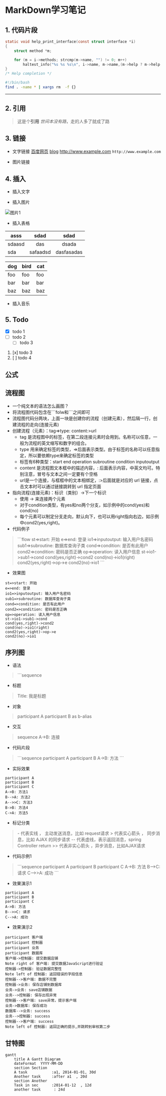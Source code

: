 # MarkDown学习笔记

## 1. 代码片段 <!-- 如要带代码高亮效果，3个反引号开始处加上编程语言名 -->

```C
static void help_print_interface(const struct interface *i)
{
    struct method *m;

    for (m = i->methods; strcmp(m->name, "") != 0; m++)
        haltest_info("%s %s %s\n", i->name, m->name,(m->help ? m->help : ""));
}
/* Help completion */
```

```bash
#!/bin/bash
find . -name * | xargs rm  -f {}
```

---

## 2. 引用

> 这是个**引用**
> *世间本没有路*，走的人多了就成了路

## 3. 链接

* 文字链接
        [百度网页](www.baidu.com)
        [blog](https://237833645.github.io)
        <http://www.example.com>
        `http://www.example.com`

* 图片链接

## 4. 插入

* 插入文字

* 插入图片

![图片1](http://upload-images.jianshu.io/upload_images/1811713-ccc7102e810d1400.jpg?imageMogr2/auto-orient/strip%7CimageView2/2/w/1240)

* 插入表格

<!--
:--- 代表左对齐
:--: 代表居中对齐
---: 代表右对齐
-->

asss | sdad | sdad
-----|:----:|:-----:
sdaasd |das|dsada
sda|safaadsd|dasfasadas

dog | bird | cat
----|------|----
foo | foo  | foo
bar | bar  | bar
baz | baz  | baz

* 插入音乐

## 5. Todo

* [x] todo 1
* [ ] todo 2
  * [ ] todo 3

1. [x] todo 3
2. [ ] todo 4

## 公式

[gs]:(http://latex.codecogs.com/gif.latex?\prod%20\(n_{i}\)+1)

## 流程图

* 一个纯文本的语法怎么画图？
* 将流程图代码包含在\```folw和```之间即可
* 流程图代码分两块，上面一块是创建你的流程（创建元素），然后隔一行，创建流程的走向(连接元素)
* 创建流程（元素）：tag=>type: content:>url
  * tag 是流程图中的标签，在第二段连接元素时会用到。名称可以任意，一般为流程的英文缩写和数字的组合。
  * type 用来确定标签的类型，=>后面表示类型。由于标签的名称可以任意指定，所以要依赖type来确定标签的类型
  * 标签有6种类型：start end operation subroutine condition inputoutput
  * content 是流程图文本框中的描述内容，: 后面表示内容，中英文均可。特别注意，冒号与文本之间一定要有个空格
  * url是一个连接，与框框中的文本相绑定，:>后面就是对应的 url 链接，点击文本时可以通过链接跳转到 url 指定页面
* 指向流程(连接元素)：标识（类别）->下一个标识
  * 使用 -> 来连接两个元素
  * 对于condition类型，有yes和no两个分支，如示例中的cond(yes)和cond(no)
  * 每个元素可以制定分支走向，默认向下，也可以用right指向右边，如示例中cond2(yes,right)。
* 代码例子
> \```flow
st=>start: 开始
e=>end: 登录
io1=>inputoutput: 输入用户名密码
sub1=>subroutine: 数据库查询子类
cond=>condition: 是否有此用户
cond2=>condition: 密码是否正确
op=>operation: 读入用户信息
st->io1->sub1->cond
cond(yes,right)->cond2
cond(no)->io1(right)
cond2(yes,right)->op->e
cond2(no)->io1
> \```

* 效果图

```flow
st=>start: 开始
e=>end: 登录
io1=>inputoutput: 输入用户名密码
sub1=>subroutine: 数据库查询子类
cond=>condition: 是否有此用户
cond2=>condition: 密码是否正确
op=>operation: 读入用户信息
st->io1->sub1->cond
cond(yes,right)->cond2
cond(no)->io1(right)
cond2(yes,right)->op->e
cond2(no)->io1
```

## 序列图

* 语法
> \```sequence
* 标题
> Title: 我是标题
* 对象
> participant A
> participant B as b-alias
* 交互
> sequence A->B: 连接
* 代码片段

> \```sequence
participant A
participant B
A->B: 方法
>\```

* 实际效果

```sequence
participant A
participant B
participant C
A->B: 方法1
B-->A: 方法2
A-->>C: 方法3
B->B: 方法4
C->A: 方法5
```

* 标记分类
> \- 代表实线 ， 主动发送消息，比如 request请求
\> 代表实心箭头 ， 同步消息，比如 AJAX 的同步请求
\-- 代表虚线，表示返回消息，spring Controller return
\>> 代表非实心箭头 ，异步消息，比如AJAX请求

* 代码示例1

> \```sequence
participant A
participant B
participant C
A->B: 方法
B-->C: 请求
C-->>A: 成功
\```

* 效果演示1

```sequence
participant A
participant B
participant C
A->B: 方法
B-->>C: 请求
C-->A: 成功
```

* 效果演示2

```sequence
participant 客户端
participant 控制器
participant 业务
participant 数据库
客户端->控制器: 提交数据店铺
Note right of 客户端: 提交数据JavaScript进行验证
控制器->控制器: 验证数据完整性
Note left of 控制器: 返回错误的字段信息
控制器-->客户端: 数据不完整
控制器->业务: 保存店铺到数据库
业务->业务: save店铺数据
业务-->控制器: 保存出现异常
控制器-->客户端: save异常，提示客户端
业务->数据库: 保存成功
数据库-->业务: success
业务-->控制器: success
控制器-->客户端: success
Note left of 控制器: 返回正确的提示,并跳转到审核第二步
```

## 甘特图

```mermaid
gantt
    title A Gantt Diagram
    dateFormat  YYYY-MM-DD
    section Section
    A task           :a1, 2014-01-01, 30d
    Another task     :after a1  , 20d
    section Another
    Task in sec      :2014-01-12  , 12d
    another task      : 24d
```
